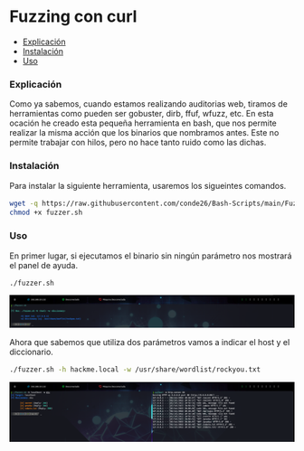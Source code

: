 # Fuzzing con curl 

- [Explicación](#explicación) 
- [Instalación](#instalación)
- [Uso](#uso)  


### Explicación
Como ya sabemos, cuando estamos realizando auditorias web, tiramos de herramientas como pueden ser gobuster, dirb, ffuf, wfuzz, etc. En esta ocación he creado esta pequeña herramienta en bash, que nos permite realizar la misma acción que los binarios que nombramos antes. Este no permite trabajar con hilos, pero no hace tanto ruido como las dichas. 

### Instalación 
Para instalar la siguiente herramienta, usaremos los sigueintes comandos. 
```bash 
wget -q https://raw.githubusercontent.com/conde26/Bash-Scripts/main/Fuzzing/fuzzer.sh
chmod +x fuzzer.sh
```
### Uso 
En primer lugar, si ejecutamos el binario sin ningún parámetro nos mostrará el panel de ayuda. 
```bash 
./fuzzer.sh 
```
![HelpPanel](https://github.com/conde26/Bash-Scripts/blob/main/Fuzzing/images/helpPanel.png)

Ahora que sabemos que utiliza dos parámetros vamos a indicar el host y el diccionario.
```bash 
./fuzzer.sh -h hackme.local -w /usr/share/wordlist/rockyou.txt
```
![uso](https://github.com/conde26/Bash-Scripts/blob/main/Fuzzing/images/Use.png)
